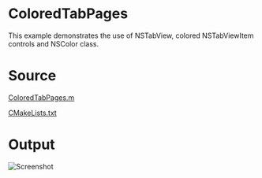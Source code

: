 # ColoredTabPages

This example demonstrates the use of NSTabView, colored NSTabViewItem controls and NSColor class.

# Source

[ColoredTabPages.m](./ColoredTabPages.m)

[CMakeLists.txt](./CMakeLists.txt)

# Output

![Screenshot](../../docs/Pictures/ColoredTabPages.png)
